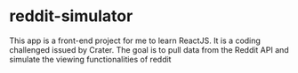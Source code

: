 # reddit-simulator
This app is a front-end project for me to learn ReactJS. It is a coding challenged issued by Crater. The goal is to pull data from the Reddit API and simulate the viewing functionalities of reddit
